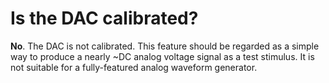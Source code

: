 # Is the DAC calibrated?

**No**. The DAC is not calibrated. This feature should be regarded as a simple way to produce a nearly ~DC analog voltage signal as a test stimulus. It is not suitable for a fully-featured analog waveform generator.

